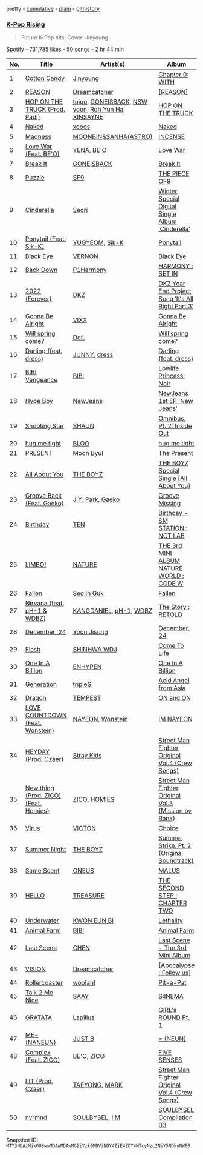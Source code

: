 pretty - [cumulative](/playlists/cumulative/37i9dQZF1DX4FcAKI5Nhzq.md) - [plain](/playlists/plain/37i9dQZF1DX4FcAKI5Nhzq) - [githistory](https://github.githistory.xyz/mackorone/spotify-playlist-archive/blob/main/playlists/plain/37i9dQZF1DX4FcAKI5Nhzq)

### [K\-Pop Rising](https://open.spotify.com/playlist/37i9dQZF1DX4FcAKI5Nhzq)

> Future K\-Pop hits! Cover: Jinyoung

[Spotify](https://open.spotify.com/user/spotify) - 731,785 likes - 50 songs - 2 hr 44 min

| No. | Title | Artist(s) | Album | Length |
|---|---|---|---|---|
| 1 | [Cotton Candy](https://open.spotify.com/track/4DxEb2Pk4KAAFqqD241whz) | [Jinyoung](https://open.spotify.com/artist/0cA67OQaC4zDkxvGmWqKu7) | [Chapter 0: WITH](https://open.spotify.com/album/30vQSjAJPOlFj0otYyvYki) | 3:19 |
| 2 | [REASON](https://open.spotify.com/track/2RqjrPwWWk6MOo6YzqYJ6U) | [Dreamcatcher](https://open.spotify.com/artist/5V1qsQHdXNm4ZEZHWvFnqQ) | [\[REASON\]](https://open.spotify.com/album/0VZzJkiIK51ygHS5n1qRnZ) | 3:17 |
| 3 | [HOP ON THE TRUCK \(Prod\. Padi\)](https://open.spotify.com/track/3P8LJzc8QBtHqmLQCyoCQe) | [toigo](https://open.spotify.com/artist/5tTstLTFQFGb2dBb6h9zeG), [GONEISBACK](https://open.spotify.com/artist/4OrhX1WxBpJgjctQCIRFZt), [NSW yoon](https://open.spotify.com/artist/6xlIFpRmRNDoVuFUqzuMFE), [Roh Yun Ha](https://open.spotify.com/artist/4F0KZ0SXe4z5xrgX6TXAPy), [XINSAYNE](https://open.spotify.com/artist/4yY3FsmWRwMIFXRDkMpnBS) | [HOP ON THE TRUCK](https://open.spotify.com/album/2J08TOk3wMgXL5mKeRrjLE) | 4:23 |
| 4 | [Naked](https://open.spotify.com/track/2dFIqSB5r0IrqJFJS367Kx) | [xooos](https://open.spotify.com/artist/0OqnFLmTWiVGm3Ifk6mahQ) | [Naked](https://open.spotify.com/album/2zpxFjdb5JINyMyvTpyGOc) | 2:54 |
| 5 | [Madness](https://open.spotify.com/track/7n21DchMhEHga46iMecQHW) | [MOONBIN&SANHA\(ASTRO\)](https://open.spotify.com/artist/2jrwm2knXPMawr5p8FuC2h) | [INCENSE](https://open.spotify.com/album/7xKTS5lUeMzF5pyhVj505Z) | 2:57 |
| 6 | [Love War \(Feat\. BE'O\)](https://open.spotify.com/track/1UjN1QVbHnzJiqjkqzWmZK) | [YENA](https://open.spotify.com/artist/49muoiIu4uea4PO8vueUNN), [BE'O](https://open.spotify.com/artist/5NUVwRESNqYBUTRbiATjy7) | [Love War](https://open.spotify.com/album/3gWIe0cTPYqrI8xIYHjten) | 3:08 |
| 7 | [Break It](https://open.spotify.com/track/4Az4kzsnrUNSeolqUKHGJN) | [GONEISBACK](https://open.spotify.com/artist/4OrhX1WxBpJgjctQCIRFZt) | [Break It](https://open.spotify.com/album/41hzUV0CpK1iJmG1h29Ega) | 2:47 |
| 8 | [Puzzle](https://open.spotify.com/track/5QYXBAiagfRIwzlouAnJXQ) | [SF9](https://open.spotify.com/artist/7LOmc7gyMVMOWF8qwEdn2X) | [THE PIECE OF9](https://open.spotify.com/album/5SPtURpxbD8ZCIKRpjQWpo) | 3:36 |
| 9 | [Cinderella](https://open.spotify.com/track/44p0v6RpEcT0ozV5WSM0b3) | [Seori](https://open.spotify.com/artist/2bWTIIQP9zaVc55RaMGu7e) | [Winter Special Digital Single Album ′Cinderella′](https://open.spotify.com/album/1qozj4ZBLq6zBeNyyWKle1) | 3:00 |
| 10 | [Ponytail \(Feat\. Sik\-K\)](https://open.spotify.com/track/3H1B6KuqXvRCBNrln32Bpa) | [YUGYEOM](https://open.spotify.com/artist/3ohXmy1PGdB3XgzhPqQ0tY), [Sik\-K](https://open.spotify.com/artist/5DIi2JWfQPTKffaVBlIYRn) | [Ponytail](https://open.spotify.com/album/1VwRHtgoE6qo1Kng6wiMg0) | 3:25 |
| 11 | [Black Eye](https://open.spotify.com/track/0aW2wxU16UTuwohjldJ5v0) | [VERNON](https://open.spotify.com/artist/2Y34b9AOK30zXgL7cAH4NG) | [Black Eye](https://open.spotify.com/album/1ZRX9IY1e6mxmyyyQsRVb9) | 2:40 |
| 12 | [Back Down](https://open.spotify.com/track/7EP9G7AIKrywWGdYsYZzGv) | [P1Harmony](https://open.spotify.com/artist/3JjvsPeGMbDJqsphe2z8xU) | [HARMONY : SET IN](https://open.spotify.com/album/1JDHisMjuJ1QkhcXiiLnnX) | 2:48 |
| 13 | [2022 \(Forever\)](https://open.spotify.com/track/11JclvqEv0Zw0VwfgUqoek) | [DKZ](https://open.spotify.com/artist/31eyTcfjAke5hFX3az3nRE) | [DKZ Year End Project Song ′It′s All Right Part.3′](https://open.spotify.com/album/7fLFLF9waiye1D3WYZ0noT) | 3:22 |
| 14 | [Gonna Be Alright](https://open.spotify.com/track/6V5b8CHXRUSi0jbJfyOVdO) | [VIXX](https://open.spotify.com/artist/5BkB3rXc0qIdUtuEnhbK0A) | [Gonna Be Alright](https://open.spotify.com/album/6RPpa5Wj8EfSAkOLBE8Nbe) | 2:59 |
| 15 | [Will spring come?](https://open.spotify.com/track/2Dn2Cy1z5xxLZeEmvhAfiQ) | [Def.](https://open.spotify.com/artist/7fgL4SG4e92nmJ3GuTpz58) | [Will spring come?](https://open.spotify.com/album/42SJRbZgv7qyZsa2uhxa83) | 3:18 |
| 16 | [Darling \(feat\. dress\)](https://open.spotify.com/track/0vVVMt1bmd7K87IstridSS) | [JUNNY](https://open.spotify.com/artist/0lgENJQUkqkDbpsTYEayOr), [dress](https://open.spotify.com/artist/72b1XZ6SmDRgHEOB7ypw9z) | [Darling \(feat\. dress\)](https://open.spotify.com/album/1nDGEzBI75Dan159KrtNAj) | 4:14 |
| 17 | [BIBI Vengeance](https://open.spotify.com/track/0ra3bPUOj2YnY4FJHXtgHZ) | [BIBI](https://open.spotify.com/artist/6UbmqUEgjLA6jAcXwbM1Z9) | [Lowlife Princess: Noir](https://open.spotify.com/album/2ZYIby6irhfnCE3uQDBCi0) | 2:45 |
| 18 | [Hype Boy](https://open.spotify.com/track/0a4MMyCrzT0En247IhqZbD) | [NewJeans](https://open.spotify.com/artist/6HvZYsbFfjnjFrWF950C9d) | [NewJeans 1st EP 'New Jeans'](https://open.spotify.com/album/1HMLpmZAnNyl9pxvOnTovV) | 2:59 |
| 19 | [Shooting Star](https://open.spotify.com/track/2CecbOSkOaZ2lQFVtOVTlT) | [SHAUN](https://open.spotify.com/artist/72nLe76yBFSlP6VBzME358) | [Omnibus, Pt\. 2: Inside Out](https://open.spotify.com/album/5JxvBJJnSkZt5RXWITnO9A) | 3:52 |
| 20 | [hug me tight](https://open.spotify.com/track/1Ev5WziK8PYoSpNYJKd5qg) | [BLOO](https://open.spotify.com/artist/3ghCvruix2FYZ81DHRlOt1) | [hug me tight](https://open.spotify.com/album/5RhnakiAQ918ouBJxadpyY) | 2:07 |
| 21 | [PRESENT](https://open.spotify.com/track/4aHFpcusnNCEfwZLiItfrt) | [Moon Byul](https://open.spotify.com/artist/1eTft3tXynrKdo6XD7QHLL) | [The Present](https://open.spotify.com/album/5ZHr2d9elKGljFZiKN5H9j) | 3:42 |
| 22 | [All About You](https://open.spotify.com/track/5MCARv92OMtNgUufLR3W4r) | [THE BOYZ](https://open.spotify.com/artist/0CmvFWTX9zmMNCUi6fHtAx) | [THE BOYZ Special Single \[All About You\]](https://open.spotify.com/album/16VQsGjUDQ11VCfAJjFKYs) | 3:38 |
| 23 | [Groove Back \(Feat\. Gaeko\)](https://open.spotify.com/track/6ee02p5ioFpkeKDdDGOhkJ) | [J.Y\. Park](https://open.spotify.com/artist/1TTx0YcbKUtJIZY1HEnh9B), [Gaeko](https://open.spotify.com/artist/0tkHE1pQ5ZCgQb8WZ0ba79) | [Groove Missing](https://open.spotify.com/album/4GLHfJaztzxV9FVsL5yef0) | 3:32 |
| 24 | [Birthday](https://open.spotify.com/track/2cbllYULJNYhcDK37Uh8hR) | [TEN](https://open.spotify.com/artist/3Q5Qep7ytrjVleNnMnntgQ) | [Birthday \- SM STATION : NCT LAB](https://open.spotify.com/album/6tcPTRUC3gwmG1iyWyzRzr) | 3:41 |
| 25 | [LIMBO!](https://open.spotify.com/track/0I9SiHgJ8DTwAIoJPLn81c) | [NATURE](https://open.spotify.com/artist/5WUom9mTTEewPdUmI4qnQi) | [THE 3rd MINI ALBUM NATURE WORLD : CODE W](https://open.spotify.com/album/60LRJDOb3EM7svCFxA07mt) | 3:16 |
| 26 | [Fallen](https://open.spotify.com/track/0jo45PactLXFCw311Xa4gi) | [Seo In Guk](https://open.spotify.com/artist/433F0GjVZRnsjP8ztGEso1) | [Fallen](https://open.spotify.com/album/2L6Wq8SWyqp11SYcH46Rsp) | 3:38 |
| 27 | [Nirvana \(feat\. pH\-1 & WDBZ\)](https://open.spotify.com/track/36DcCSKGShF6p3h2JMcPDg) | [KANGDANIEL](https://open.spotify.com/artist/5vGoWnZO65NBgiZYBmi3iW), [pH\-1](https://open.spotify.com/artist/2u7CP5T30c8ctenzXgEV1W), [WDBZ](https://open.spotify.com/artist/01q9uYIoLmTfAFQaKiNnbh) | [The Story : RETOLD](https://open.spotify.com/album/1W8HpoJr9zJmNxBYP8uCT9) | 3:39 |
| 28 | [December\. 24](https://open.spotify.com/track/5Ohvq1eQp1tqAFphomgG2i) | [Yoon Jisung](https://open.spotify.com/artist/336NKYVCHaJbC8RrMEO8NM) | [December\. 24](https://open.spotify.com/album/4DHi2uDjBt98cQzfSD7Fut) | 3:30 |
| 29 | [Flash](https://open.spotify.com/track/5HUSHuEQ2u49F2Bn7V7OI4) | [SHINHWA WDJ](https://open.spotify.com/artist/3sQoi7YsPFaxKcQlSemJ93) | [Come To Life](https://open.spotify.com/album/7DAnweYfgKkI2OzupEMnQC) | 3:16 |
| 30 | [One In A Billion](https://open.spotify.com/track/66wQlkJP6zHNOzRkyo5yZS) | [ENHYPEN](https://open.spotify.com/artist/5t5FqBwTcgKTaWmfEbwQY9) | [One In A Billion](https://open.spotify.com/album/19Jm8Jk0zQYs6zMaxhYJFd) | 3:16 |
| 31 | [Generation](https://open.spotify.com/track/1RHTdr5QfviCYI70QPPDJN) | [tripleS](https://open.spotify.com/artist/5Z71xE9prhpHrqL5thVMyK) | [Acid Angel from Asia <ACCESS>](https://open.spotify.com/album/0EsUBCjxGF328J7VRAE48Y) | 2:44 |
| 32 | [Dragon](https://open.spotify.com/track/1OvrBLaAmzKqSlA84RdiFy) | [TEMPEST](https://open.spotify.com/artist/1iyFL3CRuKW7PXgPH4VxSP) | [ON and ON](https://open.spotify.com/album/6ZQ6oaMujx039E41fzWdnX) | 3:34 |
| 33 | [LOVE COUNTDOWN \(Feat\. Wonstein\)](https://open.spotify.com/track/0GnydTKmczMoKOEl1D4URI) | [NAYEON](https://open.spotify.com/artist/1VwDG9aBflQupaFNjUru9A), [Wonstein](https://open.spotify.com/artist/5o615XColiSVMPDWlslKSk) | [IM NAYEON](https://open.spotify.com/album/0wqjfojWuTcbEvwaizvTMw) | 3:17 |
| 34 | [HEYDAY \(Prod\. Czaer\)](https://open.spotify.com/track/35sE2Ehvd1GzBzAIC0zFIu) | [Stray Kids](https://open.spotify.com/artist/2dIgFjalVxs4ThymZ67YCE) | [Street Man Fighter Original Vol.4 \(Crew Songs\)](https://open.spotify.com/album/7dwRGP1A80POqE3O9At5Vw) | 2:24 |
| 35 | [New thing \(Prod\. ZICO\) \(Feat\. Homies\)](https://open.spotify.com/track/5mdWIwsJAzR97ShGkt8gcR) | [ZICO](https://open.spotify.com/artist/4XpUIb8uuNlIWVKmgKZXC0), [HOMIES](https://open.spotify.com/artist/3PpfvyyncoZ79IgYe0Uls0) | [Street Man Fighter Original Vol.3 \(Mission by Rank\)](https://open.spotify.com/album/54UUQN3j32n8TA2OJxTcHP) | 2:27 |
| 36 | [Virus](https://open.spotify.com/track/6Cl4pfI7IDhX1zEfiBP8KR) | [VICTON](https://open.spotify.com/artist/0ziR2zN0NFcB4x1G3P8cW3) | [Choice](https://open.spotify.com/album/4AakPdZL04Ksf0fhcCuXD1) | 3:25 |
| 37 | [Summer Night](https://open.spotify.com/track/4i52t4iun6rR5tpFpFSIBI) | [THE BOYZ](https://open.spotify.com/artist/0CmvFWTX9zmMNCUi6fHtAx) | [Summer Strike, Pt\. 2 \(Original Soundtrack\)](https://open.spotify.com/album/5pjR18FQIZSGmFk7EqzdVF) | 4:28 |
| 38 | [Same Scent](https://open.spotify.com/track/0eG3b2T3SXtPAhD9LLm8xA) | [ONEUS](https://open.spotify.com/artist/3CVYSpM7nfHFG5qCTW7Ht9) | [MALUS](https://open.spotify.com/album/5VlLXq5wH22O8D5hBYWqAp) | 3:12 |
| 39 | [HELLO](https://open.spotify.com/track/1ex8euBuzVyqjThnYfwY2k) | [TREASURE](https://open.spotify.com/artist/3KonOYiLsU53m4yT7gNotP) | [THE SECOND STEP : CHAPTER TWO](https://open.spotify.com/album/4l5YvRcmno5RMKZCZp1j0g) | 3:01 |
| 40 | [Underwater](https://open.spotify.com/track/5bdmWBCaiaHk2HbqKOXLyJ) | [KWON EUN BI](https://open.spotify.com/artist/0qr7Rhj0yU7BPySYecNUlm) | [Lethality](https://open.spotify.com/album/47TnhxiVVp5ZvvotLbFmKf) | 2:50 |
| 41 | [Animal Farm](https://open.spotify.com/track/3gAXVQOR0h7Ks71lsr5MFZ) | [BIBI](https://open.spotify.com/artist/6UbmqUEgjLA6jAcXwbM1Z9) | [Animal Farm](https://open.spotify.com/album/3Wn89ahl9ccGAxrjIB8Tvt) | 3:23 |
| 42 | [Last Scene](https://open.spotify.com/track/72b8XXM0GEo1TtJ2aPe79R) | [CHEN](https://open.spotify.com/artist/0UEP2XBR9aC5NBKcAKnBIq) | [Last Scene \- The 3rd Mini Album](https://open.spotify.com/album/1qEyXADkIHSmaCZuHnQPb7) | 4:22 |
| 43 | [VISION](https://open.spotify.com/track/1nmc8ngLcvccw7Lay5v5SP) | [Dreamcatcher](https://open.spotify.com/artist/5V1qsQHdXNm4ZEZHWvFnqQ) | [\[Apocalypse : Follow us\]](https://open.spotify.com/album/7MQXcfzHmWjQAAIFhdy1mY) | 3:09 |
| 44 | [Rollercoaster](https://open.spotify.com/track/7uwNVnaOswnVGJ5v8e2bQk) | [woo!ah!](https://open.spotify.com/artist/7mgY992t7YTx6UELsoIMRa) | [Pit\-a\-Pat](https://open.spotify.com/album/4ivrWy4dTl3eOAEOfFXnM0) | 3:14 |
| 45 | [Talk 2 Me Nice](https://open.spotify.com/track/729F2Yqzq0h67aCpFzZBeY) | [SAAY](https://open.spotify.com/artist/2pvCf5g7XBReiPIvcq7W18) | [S:INEMA](https://open.spotify.com/album/5eOTrxzkXgD6uMDP5kWW0j) | 3:58 |
| 46 | [GRATATA](https://open.spotify.com/track/78V1UN9fEZw2b9rYkwDmTj) | [Lapillus](https://open.spotify.com/artist/7bcMJG1TkYFFD9Fit3STLJ) | [GIRL's ROUND Pt\. 1](https://open.spotify.com/album/3lDNlx3DMHYYlT7EXhbAB6) | 3:20 |
| 47 | [ME= \(NANEUN\)](https://open.spotify.com/track/2fRzv9XVm3o5kk6ed5FjIU) | [JUST B](https://open.spotify.com/artist/2f0bPttugNpkg34HIxBIWe) | [= \(NEUN\)](https://open.spotify.com/album/5raCfFI9NNJyjsseHkdkPH) | 3:12 |
| 48 | [Complex \(Feat\. ZICO\)](https://open.spotify.com/track/07trPhWMgiagFnSOlmpzl0) | [BE'O](https://open.spotify.com/artist/5NUVwRESNqYBUTRbiATjy7), [ZICO](https://open.spotify.com/artist/4XpUIb8uuNlIWVKmgKZXC0) | [FIVE SENSES](https://open.spotify.com/album/1RZ5UZ7r76wiOjDEZANzOP) | 3:15 |
| 49 | [LIT \(Prod\. Czaer\)](https://open.spotify.com/track/5qaOtskRtNxLiewYb6QM7A) | [TAEYONG](https://open.spotify.com/artist/6SKusTjOAPsTZ6kareKQdm), [MARK](https://open.spotify.com/artist/70DFixYAFPv4Pf9kgSfR9O) | [Street Man Fighter Original Vol.4 \(Crew Songs\)](https://open.spotify.com/album/7dwRGP1A80POqE3O9At5Vw) | 3:15 |
| 50 | [nvrmnd](https://open.spotify.com/track/0xxtbKIRlFwQ8bZ16u7wJ4) | [SOULBYSEL](https://open.spotify.com/artist/64XKgSVwpKMMZmAUftB1Hp), [I.M](https://open.spotify.com/artist/49tkHHS0mXwa5eLYvyvKyd) | [SOULBYSEL Compilation 03](https://open.spotify.com/album/290gHiDTfO5EEP1j4VX7za) | 2:33 |

Snapshot ID: `MTY3NDAzMjk0OSwwMDAwMDAwMGZiYzk0MDViNDY4ZjE4ZDY4MTcyNzc2NjY5NDkyNWE0`
